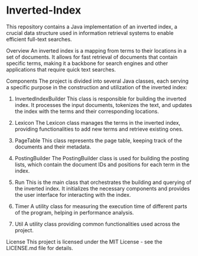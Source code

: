 # Inverted-Index
This repository contains a Java implementation of an inverted index, a crucial data structure used in information retrieval systems to enable efficient full-text searches.

Overview
An inverted index is a mapping from terms to their locations in a set of documents. It allows for fast retrieval of documents that contain specific terms, making it a backbone for search engines and other applications that require quick text searches.

Components
The project is divided into several Java classes, each serving a specific purpose in the construction and utilization of the inverted index:

1. InvertedIndexBuilder
This class is responsible for building the inverted index. It processes the input documents, tokenizes the text, and updates the index with the terms and their corresponding locations.

2. Lexicon
The Lexicon class manages the terms in the inverted index, providing functionalities to add new terms and retrieve existing ones.

3. PageTable
This class represents the page table, keeping track of the documents and their metadata.

4. PostingBuilder
The PostingBuilder class is used for building the posting lists, which contain the document IDs and positions for each term in the index.

5. Run
This is the main class that orchestrates the building and querying of the inverted index. It initializes the necessary components and provides the user interface for interacting with the index.

6. Timer
A utility class for measuring the execution time of different parts of the program, helping in performance analysis.

7. Util
A utility class providing common functionalities used across the project.

License
This project is licensed under the MIT License - see the LICENSE.md file for details.
